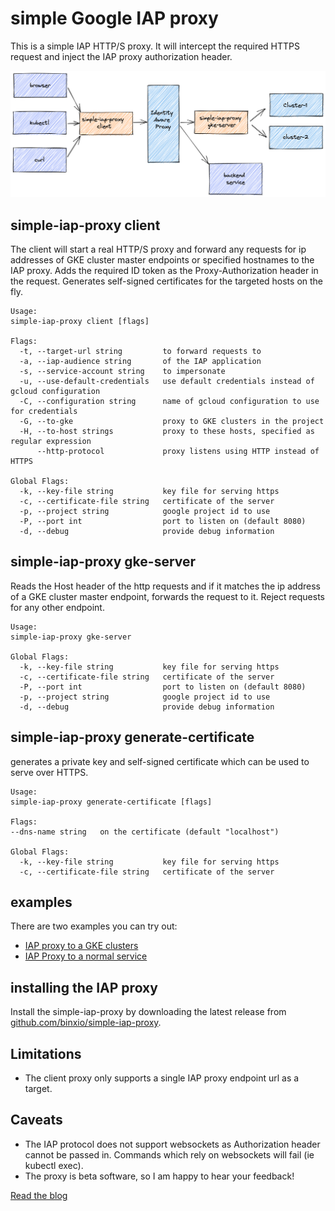simple Google IAP proxy
=======================
This is a simple IAP HTTP/S proxy. It will intercept the required HTTPS request and
inject the IAP proxy authorization header.

![simple-iap-proxy](./simple-iap-proxy.png)


## simple-iap-proxy client

The client will start a real HTTP/S proxy and forward any requests for
ip addresses of GKE cluster master endpoints or specified hostnames to the IAP proxy.
Adds the required ID token as the Proxy-Authorization header in the request. Generates self-signed
certificates for the targeted hosts on the fly.

```
Usage:
simple-iap-proxy client [flags]

Flags:
  -t, --target-url string         to forward requests to
  -a, --iap-audience string       of the IAP application
  -s, --service-account string    to impersonate
  -u, --use-default-credentials   use default credentials instead of gcloud configuration
  -C, --configuration string      name of gcloud configuration to use for credentials
  -G, --to-gke                    proxy to GKE clusters in the project
  -H, --to-host strings           proxy to these hosts, specified as regular expression
      --http-protocol             proxy listens using HTTP instead of HTTPS

Global Flags:
  -k, --key-file string           key file for serving https
  -c, --certificate-file string   certificate of the server
  -p, --project string            google project id to use
  -P, --port int                  port to listen on (default 8080)
  -d, --debug                     provide debug information
```

## simple-iap-proxy gke-server

Reads the Host header of the http requests and if it matches the ip address of a GKE cluster master endpoint,
forwards the request to it. Reject requests for any other endpoint. 
```
Usage:
simple-iap-proxy gke-server

Global Flags:
  -k, --key-file string           key file for serving https
  -c, --certificate-file string   certificate of the server
  -P, --port int                  port to listen on (default 8080)
  -p, --project string            google project id to use
  -d, --debug                     provide debug information
```


## simple-iap-proxy generate-certificate

generates a private key and self-signed certificate which can be used to
serve over HTTPS.

```
Usage:
simple-iap-proxy generate-certificate [flags]

Flags:
--dns-name string   on the certificate (default "localhost")

Global Flags:
  -k, --key-file string           key file for serving https
  -c, --certificate-file string   certificate of the server
```

## examples
There are two examples you can try out:

- [IAP proxy to a GKE clusters](examples/to-gke-clusters/README.md)
- [IAP Proxy to a normal service](examples/to-service/README.md)

## installing the IAP proxy
Install the simple-iap-proxy by downloading the latest release 
from [github.com/binxio/simple-iap-proxy](https://github.com/binxio/simple-iap-proxy/releases).

## Limitations
- The client proxy only supports a single IAP proxy endpoint url as a target.

## Caveats
- The IAP protocol does not support websockets as Authorization header cannot be passed in. Commands which rely
  on websockets will fail (ie kubectl exec).
- The proxy is beta software, so I am happy to hear your feedback!

[Read the blog](https://binx.io/blog/2021/12/11/how-to-connect-to-a-gke-private-endpoint-using-iap/)
